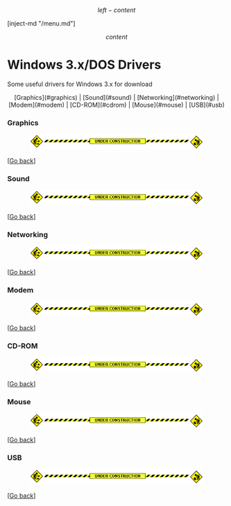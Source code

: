 $$ left-content $$

[inject-md "/menu.md"]

$$ content $$

# Windows 3.x/DOS Drivers #

Some useful drivers for Windows 3.x for download

<center>
  [Graphics](#graphics) | [Sound](#sound) | [Networking](#networking) | [Modem](#modem) | [CD-ROM](#cdrom) | [Mouse](#mouse) | [USB](#usb)
</center>

### Graphics ###

<center>
  <img src="/assets/construction.gif" alt="under construction" width="400" />
</center>

[[Go back](#windows3xdosdrivers)]

### Sound ###

<center>
  <img src="/assets/construction.gif" alt="under construction" width="400" />
</center>

[[Go back](#windows3xdosdrivers)]

### Networking ###

<center>
  <img src="/assets/construction.gif" alt="under construction" width="400" />
</center>

[[Go back](#windows3xdosdrivers)]

### Modem ###

<center>
  <img src="/assets/construction.gif" alt="under construction" width="400" />
</center>

[[Go back](#windows3xdosdrivers)]

### CD-ROM ###

<center>
  <img src="/assets/construction.gif" alt="under construction" width="400" />
</center>

[[Go back](#windows3xdosdrivers)]

### Mouse ###

<center>
  <img src="/assets/construction.gif" alt="under construction" width="400" />
</center>

[[Go back](#windows3xdosdrivers)]

### USB ###

<center>
  <img src="/assets/construction.gif" alt="under construction" width="400" />
</center>

[[Go back](#windows3xdosdrivers)]